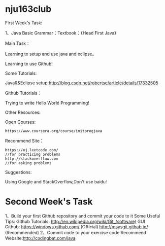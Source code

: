 nju163club
============================================================
First Week's Task:

  1、Java Basic Grammar：Textbook：《Head First Java》

Main Task：

  Learning to setup and use java and eclipse。

  Learning to use Github!

Some Tutorials:

  Java&&Eclipse setup:http://blog.csdn.net/robertse/article/details/17332505

Github Tutorials：

  Trying to write Hello World Programming!

Other Resources:

  Open Courses:

    https://www.coursera.org/course/initprogjava

  Recommend Site：

    https://oj.leetcode.com/ 
    //for practicing problems
    http://stackoverflow.com 
    //for asking problems

Suggestions:

  Using Google and StackOverflow,Don't use baidu!

Second Week's Task
============================================================

1、Build your first Github repository and commit your code to it
Some Useful Tips:
  Github Tutorials:
    http://en.wikipedia.org/wiki/Git_(software)
  GUI Github:
    https://windows.github.com/ (Official)
    http://msysgit.github.io/ (Recommended)
2、Commit code to your exercise code
    Recommend Website:http://codingbat.com/java
